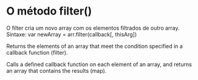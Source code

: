 # O método filter()

O filter cria um novo array com os elementos filtrados de outro array.
Sintaxe: var newArray = arr.filter(callback[, thisArg])

Returns the elements of an array that meet the condition specified in a callback function (filter).

Calls a defined callback function on each element of an array, and returns an array that contains the results (map).
